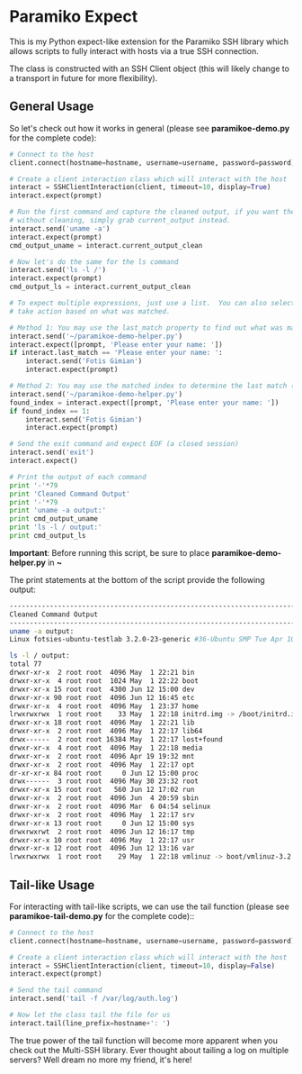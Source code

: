 # Paramiko Expect

This is my Python expect-like extension for the Paramiko SSH library which allows scripts to fully interact with hosts via a true SSH connection.

The class is constructed with an SSH Client object (this will likely change to a transport in future for more flexibility).

## General Usage

So let's check out how it works in general (please see **paramikoe-demo.py** for the complete code):

```python
# Connect to the host
client.connect(hostname=hostname, username=username, password=password)

# Create a client interaction class which will interact with the host
interact = SSHClientInteraction(client, timeout=10, display=True)
interact.expect(prompt)

# Run the first command and capture the cleaned output, if you want the output
# without cleaning, simply grab current_output instead.
interact.send('uname -a')
interact.expect(prompt)
cmd_output_uname = interact.current_output_clean

# Now let's do the same for the ls command
interact.send('ls -l /')
interact.expect(prompt)
cmd_output_ls = interact.current_output_clean

# To expect multiple expressions, just use a list.  You can also selectively
# take action based on what was matched.

# Method 1: You may use the last_match property to find out what was matched
interact.send('~/paramikoe-demo-helper.py')
interact.expect([prompt, 'Please enter your name: '])
if interact.last_match == 'Please enter your name: ':
    interact.send('Fotis Gimian')
    interact.expect(prompt)

# Method 2: You may use the matched index to determine the last match (like pexpect)
interact.send('~/paramikoe-demo-helper.py')
found_index = interact.expect([prompt, 'Please enter your name: '])
if found_index == 1:
    interact.send('Fotis Gimian')
    interact.expect(prompt)

# Send the exit command and expect EOF (a closed session)
interact.send('exit')
interact.expect()

# Print the output of each command
print '-'*79
print 'Cleaned Command Output'
print '-'*79
print 'uname -a output:'
print cmd_output_uname
print 'ls -l / output:'
print cmd_output_ls
```

**Important**: Before running this script, be sure to place **paramikoe-demo-helper.py** in **~**

The print statements at the bottom of the script provide the following output:

```bash
-------------------------------------------------------------------------------
Cleaned Command Output
-------------------------------------------------------------------------------
uname -a output:
Linux fotsies-ubuntu-testlab 3.2.0-23-generic #36-Ubuntu SMP Tue Apr 10 20:39:51 UTC 2012 x86_64 x86_64 x86_64 GNU/Linux

ls -l / output:
total 77
drwxr-xr-x  2 root root  4096 May  1 22:21 bin
drwxr-xr-x  4 root root  1024 May  1 22:22 boot
drwxr-xr-x 15 root root  4300 Jun 12 15:00 dev
drwxr-xr-x 90 root root  4096 Jun 12 16:45 etc
drwxr-xr-x  4 root root  4096 May  1 23:37 home
lrwxrwxrwx  1 root root    33 May  1 22:18 initrd.img -> /boot/initrd.img-3.2.0-23-generic
drwxr-xr-x 18 root root  4096 May  1 22:21 lib
drwxr-xr-x  2 root root  4096 May  1 22:17 lib64
drwx------  2 root root 16384 May  1 22:17 lost+found
drwxr-xr-x  4 root root  4096 May  1 22:18 media
drwxr-xr-x  2 root root  4096 Apr 19 19:32 mnt
drwxr-xr-x  2 root root  4096 May  1 22:17 opt
dr-xr-xr-x 84 root root     0 Jun 12 15:00 proc
drwx------  3 root root  4096 May 30 23:32 root
drwxr-xr-x 15 root root   560 Jun 12 17:02 run
drwxr-xr-x  2 root root  4096 Jun  4 20:59 sbin
drwxr-xr-x  2 root root  4096 Mar  6 04:54 selinux
drwxr-xr-x  2 root root  4096 May  1 22:17 srv
drwxr-xr-x 13 root root     0 Jun 12 15:00 sys
drwxrwxrwt  2 root root  4096 Jun 12 16:17 tmp
drwxr-xr-x 10 root root  4096 May  1 22:17 usr
drwxr-xr-x 12 root root  4096 Jun 12 13:16 var
lrwxrwxrwx  1 root root    29 May  1 22:18 vmlinuz -> boot/vmlinuz-3.2.0-23-generic
```

## Tail-like Usage

For interacting with tail-like scripts, we can use the tail function (please see **paramikoe-tail-demo.py** for the complete code)::

```python
# Connect to the host
client.connect(hostname=hostname, username=username, password=password)

# Create a client interaction class which will interact with the host
interact = SSHClientInteraction(client, timeout=10, display=False)
interact.expect(prompt)

# Send the tail command
interact.send('tail -f /var/log/auth.log')

# Now let the class tail the file for us
interact.tail(line_prefix=hostname+': ')
```

The true power of the tail function will become more apparent when you check out the Multi-SSH library.  Ever thought about tailing a log on multiple servers?  Well dream no more my friend, it's here!